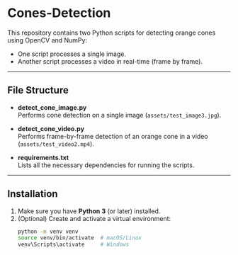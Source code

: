 # Cones-Detection
This repository contains two Python scripts for detecting orange cones using OpenCV and NumPy:
- One script processes a single image.
- Another script processes a video in real-time (frame by frame).

---

## File Structure

- **detect_cone_image.py**  
  Performs cone detection on a single image (`assets/test_image3.jpg`).

- **detect_cone_video.py**  
  Performs frame-by-frame detection of an orange cone in a video (`assets/test_video2.mp4`).

- **requirements.txt**  
  Lists all the necessary dependencies for running the scripts.

---

## Installation

1. Make sure you have **Python 3** (or later) installed.
2. (Optional) Create and activate a virtual environment:
   ```bash
   python -m venv venv
   source venv/bin/activate  # macOS/Linux
   venv\Scripts\activate     # Windows
